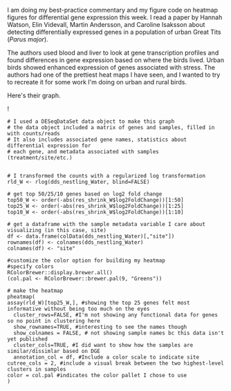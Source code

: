 I am doing my best-practice commentary and my figure code on heatmap figures for differential gene expression this week. I read a paper by Hannah Watson, Elin Videvall, Martin Andersson, and Caroline Isaksson about detecting differentially expressed genes in a population of urban Great Tits (*Parus major*).

The authors used blood and liver to look at gene transcription profiles and found differences in gene expression based on where the birds lived. Urban birds showed enhanced expression of genes associated with stress. The authors had one of the prettiest heat maps I have seen, and I wanted to try to recreate it for some work I'm doing on urban and rural birds.

Here's their graph.

!














```{r}# heatmap of DE genes
# I used a DESeqDataSet data object to make this graph
# the data object included a matrix of genes and samples, filled in with counts/reads
# It also includes associated gene names, statistics about differential expression for 
# each gene, and metadata associated with samples (treatment/site/etc.)


# I transformed the counts with a regularized log transformation 
rld_W <- rlog(dds_nestling_Water, blind=FALSE)

# get top 50/25/10 genes based on log2 fold change
top50_W <- order(-abs(res_shrink_W$log2FoldChange))[1:50]
top25_W <- order(-abs(res_shrink_W$log2FoldChange))[1:25]
top10_W <- order(-abs(res_shrink_W$log2FoldChange))[1:10]

# get a dataframe with the sample metadata variable I care about visualizing (in this case, site)
df <- data.frame(colData(dds_nestling_Water)[,"site"])
rownames(df) <- colnames(dds_nestling_Water)
colnames(df) <- "site"

#customize the color option for building my heatmap
#specify colors
RColorBrewer::display.brewer.all()
(col.pal <- RColorBrewer::brewer.pal(9, "Greens"))

# make the heatmap
pheatmap(
assay(rld_W)[top25_W,], #showing the top 25 genes felt most informative without being too much on the eyes
  cluster_rows=FALSE, #I'm not showing any functional data for genes so no point in clustering here
  show_rownames=TRUE, #interesting to see the names though
  show_colnames = FALSE, # not showing sample names bc this data isn't yet published
  cluster_cols=TRUE, #I did want to show how the samples are similar/dissimlar based on DGE
  annotation_col = df, #Include a color scale to indicate site
cutree_cols = 2, #include a visual break between the two highest-level clusters in samples
color = col.pal #indicates the color pallet I chose to use
)
```
